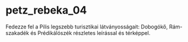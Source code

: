 # petz_rebeka_04
 Fedezze fel a Pilis legszebb turisztikai látványosságait: Dobogókő, Rám-szakadék és Prédikálószék részletes leírással és térképpel.
